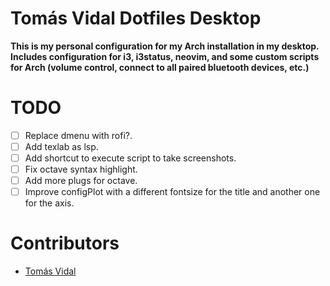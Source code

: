 # Tomás Vidal Dotfiles Desktop
__This is my personal configuration for my Arch installation in my desktop. Includes configuration for i3, i3status, neovim, and some custom scripts for Arch (volume control, connect to all paired bluetooth devices, etc.)__

# TODO
- [ ] Replace dmenu with rofi?.
- [ ] Add texlab as lsp.
- [ ] Add shortcut to execute script to take screenshots.
- [ ] Fix octave syntax highlight.
- [ ] Add more plugs for octave.
- [ ] Improve configPlot with a different fontsize for the title and another one for the axis.

# Contributors
- [Tomás Vidal](https://github.com/TomiVidal99)
